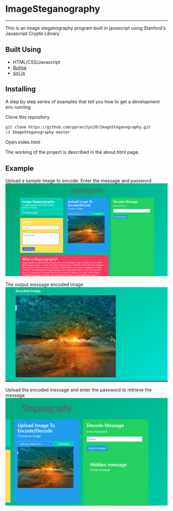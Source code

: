 # ImageSteganography #

- - - -
  This is an image steganography program built in javascript using Stanford's Javascript Crypto Library

## Built Using ##

* HTML/CSS/Javascript
* [Bulma](https://bulma.io/)
* [sjcl.js](https://crypto.stanford.edu/sjcl/)

## Installing ##

A step by step series of examples that tell you how to get a development env running

Clone this repository

```bash
git clone https://github.com/ppranitps20/ImageSteganography.git
cd ImageSteganography-master
```

Open index.html

The working of the project is described in the about.html page.

## Example ##

Upload a sample image to encode.
Enter the message and password
![alt text](https://github.com/ppranitps20/ImageSteganography/blob/master/example.png)

The output message encoded image
![alt text](https://github.com/ppranitps20/ImageSteganography/blob/master/example1.png)

Upload the encoded message and enter the password to retrieve the message
![alt text](https://github.com/ppranitps20/ImageSteganography/blob/master/example2.png)